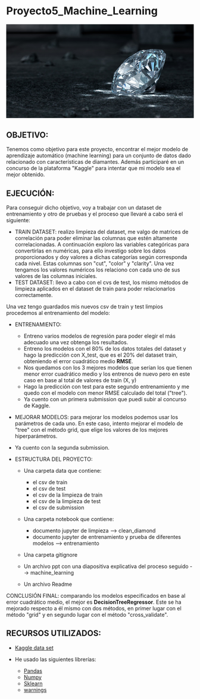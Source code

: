 # Proyecto5_Machine_Learning

![imagen](imag.jpg)

## OBJETIVO:
Tenemos como objetivo para este proyecto, encontrar el mejor modelo de aprendizaje automático (machine learning) para un conjunto de datos dado relacionado con características de diamantes. Además participaré en un concurso de la plataforma "Kaggle" para intentar que mi modelo sea el mejor obtenido.


## EJECUCIÓN:
Para conseguir dicho objetivo, voy a trabajar con un dataset de entrenamiento y otro de pruebas y el proceso que llevaré a cabo será el siguiente:
- TRAIN DATASET:
realizo limpieza del dataset, me valgo de matrices de correlación para poder eliminar las columnas que estén altamente correlacionadas.
A continuación exploro las variables categóricas para convertirlas en numéricas, para ello investigo sobre los datos proporcionados y doy valores a dichas categorías según corresponda cada nivel. Estas columnas son "cut", "color" y "clarity". Una vez tengamos los valores numéricos los relaciono con cada uno de sus valores de las columnas iniciales.
- TEST DATASET:
llevo a cabo con el cvs de test, los mismo métodos de limpieza aplicados en el dataset de train para poder relacionarlos correctamente.

Una vez tengo guardados mis nuevos csv de train y test limpios procedemos al entrenamiento del modelo:

- ENTRENAMIENTO:
    - Entreno varios modelos de regresión para poder elegir el más adecuado una vez obtenga los resultados.
    - Entreno los modelos con el 80% de los datos totales del dataset y hago la predicción con X_test, que es el 20% del dataset train, obteniendo el error cuadrático medio **RMSE**.
    - Nos quedamos con los 3 mejores modelos que serían los que tienen menor error cuadrático medio y los entrenos de nuevo pero en este caso en base al total de valores de train (X, y)
    - Hago la predicción con test para este segundo entrenamiento y me quedo con el modelo con menor RMSE calculado del total ("tree").
    - Ya cuento con un primera submission que puedi subir al concurso de Kaggle.


- MEJORAR MODELOS: para mejorar los modelos podemos usar los parámetros de cada uno. En este caso, intento mejorar el modelo de "tree" con el método grid, que elige los valores de los mejores hiperparámetros.
- Ya cuento con la segunda submission.


- ESTRUCTURA DEL PROYECTO: 
    - Una carpeta data que contiene:
        - el csv de train
        - el csv de test
        - el csv de la limpieza de train
        - el csv de la limpieza de test
        - el csv de submission
    - Una carpeta notebook que contiene:
        - documento jupyter de limpieza --> clean_diamond
        - documento jupyter de entrenamiento y prueba de diferentes modelos --> entrenamiento
  
    - Una carpeta gitignore

    - Un archivo ppt con una diapositiva explicativa del proceso seguido --> machine_learning

    - Un archivo Readme
    
CONCLUSIÓN FINAL: comparando los modelos especificados en base al error cuadrático medio, el mejor es **DecisionTreeRegressor**. Este se ha mejorado respecto a él mismo con dos métodos, en primer lugar con el método "grid" y en segundo lugar con el método "cross_validate".


## RECURSOS UTILIZADOS:
- [Kaggle data set](https://www.kaggle.com/c/diamonds-datamad1021-rev/leaderboard)

- He usado las siguientes librerías:
    - [Pandas](https://pandas.pydata.org/)
    - [Numpy](https://numpy.org/doc/)
    - [Sklearn](https://scikit-learn.org/)
    - [warnings](https://docs.python.org/3/library/warnings.html)

